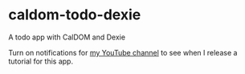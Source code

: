 # caldom-todo-dexie
A todo app with CalDOM and Dexie

Turn on notifications for [my YouTube channel](https://youtube.com/ebenezeDN) to see when I release a tutorial for this app.
